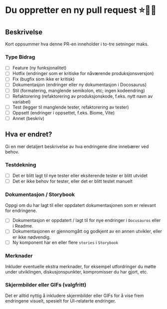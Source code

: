 # Du oppretter en ny pull request ⭐🤩🎉 

## Beskrivelse
Kort oppsummer hva denne PR-en inneholder i to-tre setninger maks.

### Type Bidrag
- [ ] Feature (ny funksjonalitet)
- [ ] Hotfix (endringer som er kritiske for nåværende produksjonsversjon)
- [ ] Fix (bugfix som ikke er kritisk)
- [ ] Dokumentasjon (endringer eller ny dokumentasjon i Docosaurus)
- [ ] Stil (formatering, manglende semikolon, etc; ingen kodeendring)
- [ ] Refaktorering (refaktorering av produksjonskode, f.eks. nytt navn av variabel)
- [ ] Test (legger til manglende tester, refaktorering av tester)
- [ ] Oppsett (endringer i oppsettet, f.eks. Biome, Vite)
- [ ] Annet (beskriv)

## Hva er endret?
Gi en mer detaljert beskrivelse av hva endringene dine innebærer ved behov.

### Testdekning

- [ ] Det er blitt lagt til nye tester eller eksiterende tester er blitt utvidet
- [ ] Det er ikke behov for tester, eller det er blitt testet manuelt

### Dokumentasjon / Storybook
Oppgi om du har lagt til eller oppdatert dokumentasjonen som er relevant for endringene.

- [ ] Dokumentasjon er oppdatert / lagt til for nye endringer i `Docusauros` eller i Readme.
- [ ] Dokumentasjonen er gjennomgått og godkjent av en annen utvikler, eller er ikke nødvendig.
- [ ] Ny komponent har en eller flere `stories` i `Storybook`

### Merknader
Inkluder eventuelle ekstra merknader, for eksempel utfordringer du møtte under utviklingen, diskusjonspunkter, kompromisser du har gjort, etc.

### Skjermbilder eller GIFs (valgfritt)
Det er alltid nyttig å inkludere skjermbilder eller GIFs for å vise frem endringene visuelt, spesielt for UI-relaterte endringer.


